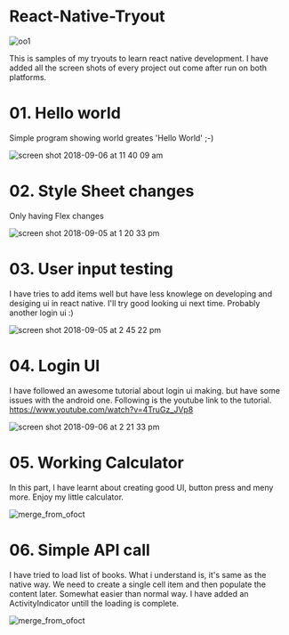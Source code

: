 # React-Native-Tryout

![oo1](https://user-images.githubusercontent.com/13764097/45138162-1abdf680-b1c9-11e8-8d92-717e88f2b849.png)


This is samples of my tryouts to learn react native development. I have added all the screen shots of every project out come after run on both platforms.

# 01. Hello world
Simple program showing world greates 'Hello World' ;-)

![screen shot 2018-09-06 at 11 40 09 am](https://user-images.githubusercontent.com/13764097/45138349-ad5e9580-b1c9-11e8-811d-635be0df4041.png)

# 02. Style Sheet changes
Only having Flex changes

![screen shot 2018-09-05 at 1 20 33 pm](https://user-images.githubusercontent.com/13764097/45138390-d8e18000-b1c9-11e8-8a2d-2d347d2b6390.png)

# 03. User input testing
I have tries to add items well but have less knowlege on developing and desiging ui in react native. I'll try good looking ui next time. Probably another login ui :)

![screen shot 2018-09-05 at 2 45 22 pm](https://user-images.githubusercontent.com/13764097/45138399-e0088e00-b1c9-11e8-910e-8b2f7c85891c.png)

# 04. Login UI 
I have followed an awesome tutorial about login ui making. but have some issues with the android one. Following is the youtube link to the tutorial.
https://www.youtube.com/watch?v=4TruGz_JVp8

![screen shot 2018-09-06 at 2 21 33 pm](https://user-images.githubusercontent.com/13764097/45146331-4dbfb480-b1e0-11e8-9873-2f03dcb76971.png)

# 05. Working Calculator
In this part, I have learnt about creating good UI, button press and meny more. Enjoy my little calculator.

![merge_from_ofoct](https://user-images.githubusercontent.com/13764097/45408790-0d9e7d00-b68b-11e8-8ca1-f7653a9aa994.jpg)

# 06. Simple API call
I have tried to load list of books. What i understand is, it's same as the native way. We need to create a single cell item and then populate the content later. Somewhat easier than normal way. I have added an ActivityIndicator untill the loading is complete.

![merge_from_ofoct](https://user-images.githubusercontent.com/13764097/45546253-6d875600-b83a-11e8-9559-a945a081b41f.jpg)
